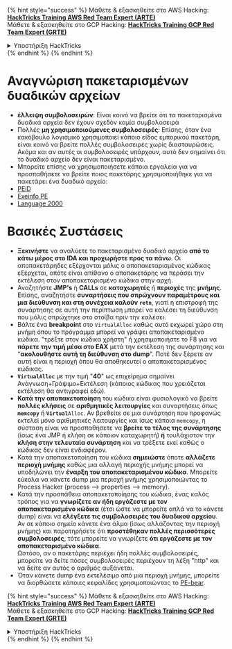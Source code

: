 {% hint style="success" %}
Μάθετε & εξασκηθείτε στο AWS Hacking:<img src="/.gitbook/assets/arte.png" alt="" data-size="line">[**HackTricks Training AWS Red Team Expert (ARTE)**](https://training.hacktricks.xyz/courses/arte)<img src="/.gitbook/assets/arte.png" alt="" data-size="line">\
Μάθετε & εξασκηθείτε στο GCP Hacking: <img src="/.gitbook/assets/grte.png" alt="" data-size="line">[**HackTricks Training GCP Red Team Expert (GRTE)**<img src="/.gitbook/assets/grte.png" alt="" data-size="line">](https://training.hacktricks.xyz/courses/grte)

<details>

<summary>Υποστήριξη HackTricks</summary>

* Ελέγξτε τα [**σχέδια συνδρομής**](https://github.com/sponsors/carlospolop)!
* **Εγγραφείτε στην** 💬 [**ομάδα Discord**](https://discord.gg/hRep4RUj7f) ή στην [**ομάδα telegram**](https://t.me/peass) ή **ακολουθήστε** μας στο **Twitter** 🐦 [**@hacktricks\_live**](https://twitter.com/hacktricks\_live)**.**
* **Μοιραστείτε κόλπα hacking υποβάλλοντας PRs στα** [**HackTricks**](https://github.com/carlospolop/hacktricks) και [**HackTricks Cloud**](https://github.com/carlospolop/hacktricks-cloud) github repos.

</details>
{% endhint %}
{% endhint %}


# Αναγνώριση πακεταρισμένων δυαδικών αρχείων

* **έλλειψη συμβολοσειρών**: Είναι κοινό να βρείτε ότι τα πακεταρισμένα δυαδικά αρχεία δεν έχουν σχεδόν καμία συμβολοσειρά
* Πολλές **μη χρησιμοποιούμενες συμβολοσειρές**: Επίσης, όταν ένα κακόβουλο λογισμικό χρησιμοποιεί κάποιο είδος εμπορικού πακετάρη, είναι κοινό να βρείτε πολλές συμβολοσειρές χωρίς διασταυρώσεις. Ακόμα και αν αυτές οι συμβολοσειρές υπάρχουν, αυτό δεν σημαίνει ότι το δυαδικό αρχείο δεν είναι πακεταρισμένο.
* Μπορείτε επίσης να χρησιμοποιήσετε κάποια εργαλεία για να προσπαθήσετε να βρείτε ποιος πακετάρης χρησιμοποιήθηκε για να πακετάρει ένα δυαδικό αρχείο:
* [PEiD](http://www.softpedia.com/get/Programming/Packers-Crypters-Protectors/PEiD-updated.shtml)
* [Exeinfo PE](http://www.softpedia.com/get/Programming/Packers-Crypters-Protectors/ExEinfo-PE.shtml)
* [Language 2000](http://farrokhi.net/language/)

# Βασικές Συστάσεις

* **Ξεκινήστε** να αναλύετε το πακεταρισμένο δυαδικό αρχείο **από το κάτω μέρος στο IDA και προχωρήστε προς τα πάνω**. Οι αποπακετάρηδες εξέρχονται μόλις ο αποπακεταρισμένος κώδικας εξέρχεται, οπότε είναι απίθανο ο αποπακετάρης να περάσει την εκτέλεση στον αποπακεταρισμένο κώδικα στην αρχή.
* Αναζητήστε **JMP's** ή **CALLs** σε **καταχωρητές** ή **περιοχές** της **μνήμης**. Επίσης, αναζητήστε **συναρτήσεις που σπρώχνουν παραμέτρους και μια διεύθυνση και στη συνέχεια καλούν `retn`**, γιατί η επιστροφή της συνάρτησης σε αυτή την περίπτωση μπορεί να καλέσει τη διεύθυνση που μόλις σπρώχτηκε στο στοίβα πριν την καλέσει.
* Βάλτε ένα **breakpoint** στο `VirtualAlloc` καθώς αυτό εκχωρεί χώρο στη μνήμη όπου το πρόγραμμα μπορεί να γράψει αποπακεταρισμένο κώδικα. "τρέξτε στον κώδικα χρήστη" ή χρησιμοποιήστε το F8 για να **πάρετε την τιμή μέσα στο EAX** μετά την εκτέλεση της συνάρτησης και "**ακολουθήστε αυτή τη διεύθυνση στο dump**". Ποτέ δεν ξέρετε αν αυτή είναι η περιοχή όπου θα αποθηκευτεί ο αποπακεταρισμένος κώδικας.
* **`VirtualAlloc`** με την τιμή "**40**" ως επιχείρημα σημαίνει Ανάγνωση+Γράψιμο+Εκτέλεση (κάποιος κώδικας που χρειάζεται εκτέλεση θα αντιγραφεί εδώ).
* **Κατά την αποπακετοποίηση** του κώδικα είναι φυσιολογικό να βρείτε **πολλές κλήσεις** σε **αριθμητικές λειτουργίες** και συναρτήσεις όπως **`memcopy`** ή **`Virtual`**`Alloc`. Αν βρεθείτε σε μια συνάρτηση που προφανώς εκτελεί μόνο αριθμητικές λειτουργίες και ίσως κάποια `memcopy`, η σύσταση είναι να προσπαθήσετε να **βρείτε το τέλος της συνάρτησης** (ίσως ένα JMP ή κλήση σε κάποιον καταχωρητή) **ή** τουλάχιστον την **κλήση στην τελευταία συνάρτηση** και να τρέξετε εκεί καθώς ο κώδικας δεν είναι ενδιαφέρον.
* Κατά την αποπακετοποίηση του κώδικα **σημειώστε** όποτε **αλλάζετε περιοχή μνήμης** καθώς μια αλλαγή περιοχής μνήμης μπορεί να υποδηλώνει την **έναρξη του αποπακεταρισμένου κώδικα**. Μπορείτε εύκολα να κάνετε dump μια περιοχή μνήμης χρησιμοποιώντας το Process Hacker (process --> properties --> memory).
* Κατά την προσπάθεια αποπακετοποίησης του κώδικα, ένας καλός τρόπος για να **γνωρίζετε αν ήδη εργάζεστε με τον αποπακεταρισμένο κώδικα** (έτσι ώστε να μπορείτε απλά να το κάνετε dump) είναι να **ελέγξετε τις συμβολοσειρές του δυαδικού αρχείου**. Αν σε κάποιο σημείο κάνετε ένα άλμα (ίσως αλλάζοντας την περιοχή μνήμης) και παρατηρήσετε ότι **προστέθηκαν πολλές περισσότερες συμβολοσειρές**, τότε μπορείτε να γνωρίζετε **ότι εργάζεστε με τον αποπακεταρισμένο κώδικα**.\
Ωστόσο, αν ο πακετάρης περιέχει ήδη πολλές συμβολοσειρές, μπορείτε να δείτε πόσες συμβολοσειρές περιέχουν τη λέξη "http" και να δείτε αν αυτός ο αριθμός αυξάνεται.
* Όταν κάνετε dump ένα εκτελέσιμο από μια περιοχή μνήμης, μπορείτε να διορθώσετε κάποιες κεφαλίδες χρησιμοποιώντας το [PE-bear](https://github.com/hasherezade/pe-bear-releases/releases).

{% hint style="success" %}
Μάθετε & εξασκηθείτε στο AWS Hacking:<img src="/.gitbook/assets/arte.png" alt="" data-size="line">[**HackTricks Training AWS Red Team Expert (ARTE)**](https://training.hacktricks.xyz/courses/arte)<img src="/.gitbook/assets/arte.png" alt="" data-size="line">\
Μάθετε & εξασκηθείτε στο GCP Hacking: <img src="/.gitbook/assets/grte.png" alt="" data-size="line">[**HackTricks Training GCP Red Team Expert (GRTE)**<img src="/.gitbook/assets/grte.png" alt="" data-size="line">](https://training.hacktricks.xyz/courses/grte)

<details>

<summary>Υποστήριξη HackTricks</summary>

* Ελέγξτε τα [**σχέδια συνδρομής**](https://github.com/sponsors/carlospolop)!
* **Εγγραφείτε στην** 💬 [**ομάδα Discord**](https://discord.gg/hRep4RUj7f) ή στην [**ομάδα telegram**](https://t.me/peass) ή **ακολουθήστε** μας στο **Twitter** 🐦 [**@hacktricks\_live**](https://twitter.com/hacktricks\_live)**.**
* **Μοιραστείτε κόλπα hacking υποβάλλοντας PRs στα** [**HackTricks**](https://github.com/carlospolop/hacktricks) και [**HackTricks Cloud**](https://github.com/carlospolop/hacktricks-cloud) github repos.

</details>
{% endhint %}
</details>
{% endhint %}
